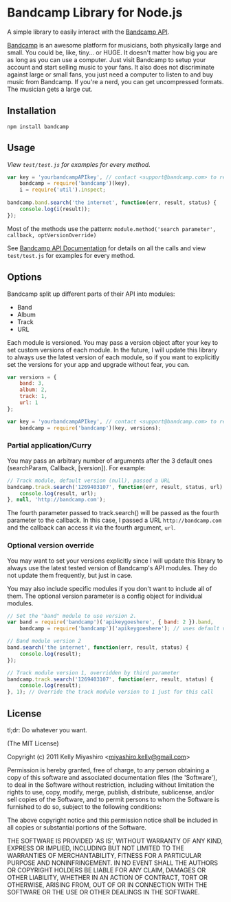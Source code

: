 # Bandcamp Library for Node.js #

A simple library to easily interact with the [Bandcamp API](http://bandcamp.com/developer).

[Bandcamp](http://bandcamp.com) is an awesome platform for musicians, both physically large and small. You could be, like, tiny... or HUGE. It doesn't matter how big you are as long as you can use a computer. Just visit Bandcamp to setup your account and start selling music to your fans. It also does not discriminate against large or small fans, you just need a computer to listen to and buy music from Bandcamp. If you're a nerd, you can get uncompressed formats. The musician gets a large cut.

## Installation

```
npm install bandcamp
```

## Usage

*View `test/test.js` for examples for every method.*

```js
var key = 'yourbandcampAPIkey', // contact <support@bandcamp.com> to request one
    bandcamp = require('bandcamp')(key),
    i = require('util').inspect;
    
bandcamp.band.search('the internet', function(err, result, status) {
    console.log(i(result));
});
```

Most of the methods use the pattern: `module.method('search parameter', callback, optVersionOverride)`

See [Bandcamp API Documentation](http://bandcamp.com/developer) for details on all the calls and view `test/test.js` for examples for every method.

## Options

Bandcamp split up different parts of their API into modules:

* Band
* Album
* Track
* URL

Each module is versioned. You may pass a version object after your key to set custom versions of each module. In the future, I will update this library to always use the latest version of each module, so if you want to explicitly set the versions for your app and upgrade without fear, you can.

```js
var versions = {
    band: 3,
    album: 2,
    track: 1,
    url: 1
};

var key = 'yourbandcampAPIkey', // contact <support@bandcamp.com> to request one
    bandcamp = require('bandcamp')(key, versions);
```

### Partial application/Curry

You may pass an arbitrary number of arguments after the 3 default ones (searchParam, Callback, [version]). For example:

```js
// Track module, default version (null), passed a URL
bandcamp.track.search('1269403107', function(err, result, status, url) {
    console.log(result, url);
}, null, 'http://bandcamp.com');
```

The fourth parameter passed to track.search() will be passed as the fourth parameter to the callback. In this case, I passed a URL `http://bandcamp.com` and the callback can access it via the fourth argument, `url`.

### Optional version override

You may want to set your versions explicitly since I will update this library to always use the latest tested version of Bandcamp's API modules. They do not update them frequently, but just in case.

You may also include specific modules if you don't want to include all of them. The optional version parameter is a config object for individual modules.

```js
// Set the "band" module to use version 2.
var band = require('bandcamp')('apikeygoeshere', { band: 2 }).band,
    bandcamp = require('bandcamp')('apikeygoeshere'); // uses default versions.

// Band module version 2
band.search('the internet', function(err, result, status) {
    console.log(result);
});

// Track module version 1, overridden by third parameter
bandcamp.track.search('1269403107', function(err, result, status) {
    console.log(result);
}, 1); // Override the track module version to 1 just for this call
```
## License 

tl;dr: Do whatever you want.

(The MIT License)

Copyright (c) 2011 Kelly Miyashiro &lt;miyashiro.kelly@gmail.com&gt;

Permission is hereby granted, free of charge, to any person obtaining
a copy of this software and associated documentation files (the
'Software'), to deal in the Software without restriction, including
without limitation the rights to use, copy, modify, merge, publish,
distribute, sublicense, and/or sell copies of the Software, and to
permit persons to whom the Software is furnished to do so, subject to
the following conditions:

The above copyright notice and this permission notice shall be
included in all copies or substantial portions of the Software.

THE SOFTWARE IS PROVIDED 'AS IS', WITHOUT WARRANTY OF ANY KIND,
EXPRESS OR IMPLIED, INCLUDING BUT NOT LIMITED TO THE WARRANTIES OF
MERCHANTABILITY, FITNESS FOR A PARTICULAR PURPOSE AND NONINFRINGEMENT.
IN NO EVENT SHALL THE AUTHORS OR COPYRIGHT HOLDERS BE LIABLE FOR ANY
CLAIM, DAMAGES OR OTHER LIABILITY, WHETHER IN AN ACTION OF CONTRACT,
TORT OR OTHERWISE, ARISING FROM, OUT OF OR IN CONNECTION WITH THE
SOFTWARE OR THE USE OR OTHER DEALINGS IN THE SOFTWARE.